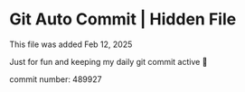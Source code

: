 # Git Auto Commit | Hidden File

This file was added Feb 12, 2025

Just for fun and keeping my daily git commit active 🤪

commit number: 489927
